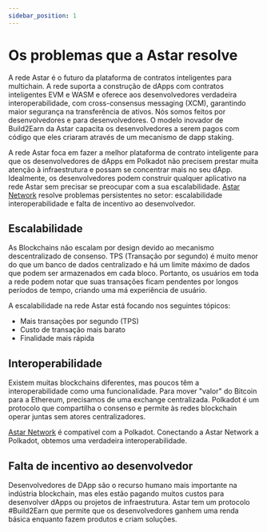 ```yaml
---
sidebar_position: 1
---
```


# Os problemas que a Astar resolve

A rede Astar é o futuro da plataforma de contratos inteligentes para multichain. A rede suporta a construção de dApps com contratos inteligentes EVM e WASM e oferece aos desenvolvedores verdadeira interoperabilidade, com cross-consensus messaging (XCM), garantindo maior segurança na transferência de ativos. Nós somos feitos por desenvolvedores e para desenvolvedores. O modelo inovador de Build2Earn da Astar capacita os desenvolvedores a serem pagos com código que eles criaram através de um mecanismo de dapp staking.

A rede Astar foca em fazer a melhor plataforma de contrato inteligente para que os desenvolvedores de dApps em Polkadot não precisem prestar muita atenção à infraestrutura e possam se concentrar mais no seu dApp. Idealmente, os desenvolvedores podem construir qualquer aplicativo na rede Astar sem precisar se preocupar com a sua escalabilidade. [ Astar Network](https://astar.network/) resolve problemas persistentes no setor: escalabilidade interoperabilidade e falta de incentivo ao desenvolvedor.

## Escalabilidade

As Blockchains não escalam por design devido ao mecanismo descentralizado de consenso. TPS (Transação por segundo) é muito menor do que um banco de dados centralizado e há um limite máximo de dados que podem ser armazenados em cada bloco. Portanto, os usuários em toda a rede podem notar que suas transações ficam pendentes por longos períodos de tempo, criando uma má experiência de usuário.

A escalabilidade na rede Astar está focando nos seguintes tópicos:

- Mais transações por segundo (TPS)
- Custo de transação mais barato
- Finalidade mais rápida

## Interoperabilidade

Existem muitas blockchains diferentes, mas poucos têm a interoperabilidade como uma funcionalidade. Para mover "valor" do Bitcoin para a Ethereum, precisamos de uma exchange centralizada. Polkadot é um protocolo que compartilha o consenso e permite às redes blockchain operar juntas sem atores centralizadores.

[Astar Network][] é compatível com a Polkadot. Conectando a Astar Network a Polkadot, obtemos uma verdadeira interoperabilidade.

## Falta de incentivo ao desenvolvedor
 Desenvolvedores de DApp são o recurso humano mais importante na indústria blockchain, mas eles estão pagando muitos custos para desenvolver dApps ou projetos de infraestrutura. Astar tem um protocolo #Build2Earn que permite que os desenvolvedores ganhem uma renda básica enquanto fazem produtos e criam soluções.

[Astar Network]: https://astar.network/